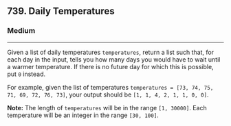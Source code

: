<h2>739. Daily Temperatures</h2><h3>Medium</h3><hr><div><p>Given a list of daily temperatures <code>temperatures</code>, return a list such that, for each day in the input, tells you how many days you would have to wait until a warmer temperature. If there is no future day for which this is possible, put <code>0</code> instead.</p>

<p>For example, given the list of temperatures <code>temperatures = [73, 74, 75, 71, 69, 72, 76, 73]</code>, your output should be <code>[1, 1, 4, 2, 1, 1, 0, 0]</code>.</p>

<p><b>Note:</b> The length of <code>temperatures</code> will be in the range <code>[1, 30000]</code>. Each temperature will be an integer in the range <code>[30, 100]</code>.</p>
</div>